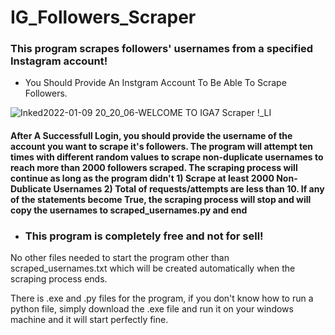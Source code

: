 # IG_Followers_Scraper
<h3>This program scrapes followers' usernames from a specified Instagram account!</h3>


* You Should Provide An Instgram Account To Be Able To Scrape Followers.

![Inked2022-01-09 20_20_06-WELCOME TO IGA7 Scraper !_LI](https://user-images.githubusercontent.com/58238467/148697545-ccf1f264-fe39-4c81-8d82-7ed619aec563.jpg)

<h4> <p>After A Successfull Login, you should provide the username of the account you want to scrape it's followers.
  The program will attempt ten times with different random values to scrape non-duplicate usernames to reach more than 2000 followers scraped. The scraping process will continue as long as the program didn't 1) Scrape at least 2000 Non-Dublicate Usernames 2) Total of requests/attempts are less than 10. If any of the statements become True, the scraping process will stop and will copy the usernames to scraped_usernames.py and end
  </p></h4>

* <h3> This program is completely free and not for sell! </h3>

<p>No other files needed to start the program other than scraped_usernames.txt which will be created automatically when the scraping process ends.</p>

<p>There is .exe and .py files for the program, if you don't know how to run a python file, simply download the .exe file and run it on your windows machine and it will start perfectly fine.</p>
